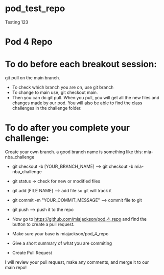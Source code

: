 # pod_test_repo
Testing 123
# Pod 4 Repo

# To do before each breakout session:

git pull on the main branch.

- To check which branch you are on, use git branch
- To change to main use, git checkout main.
- Then you can do git pull.
When you pull, you will get all the new files and changes made by our pod. You will also be able to find the class challenges in the challenge folder.

# To do after you complete your challenge:

Create your own branch. a good branch name is something like this: mia-nba_challenge

- git checkout -b [YOUR_BRANCH_NAME] --> git checkout -b mia-nba_challenge
- git status -> check for new or modified files
- git add [FILE NAME] --> add file so git will track it
- git commit -m "YOUR_COMMIT_MESSAGE" --> commit file to git
- git push --> push it to the repo

- Now go to https://github.com/miajackson/pod_4_repo and find the button to create a pull request.
- Make sure your base is miajackson/pod_4_repo
- Give a short summary of what you are commiting
- Create Pull Request

I will review your pull request, make any comments, and merge it to our main repo!
